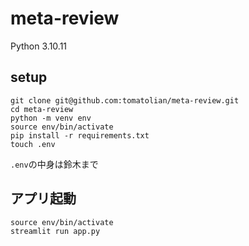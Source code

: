 # meta-review
Python 3.10.11

## setup
```
git clone git@github.com:tomatolian/meta-review.git
cd meta-review
python -m venv env
source env/bin/activate
pip install -r requirements.txt
touch .env
```
`.env`の中身は鈴木まで

## アプリ起動
```
source env/bin/activate
streamlit run app.py
```